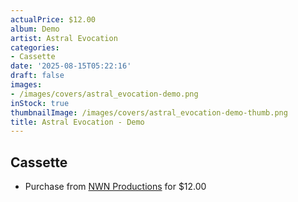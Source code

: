 ```yaml
---
actualPrice: $12.00
album: Demo
artist: Astral Evocation
categories:
- Cassette
date: '2025-08-15T05:22:16'
draft: false
images:
- /images/covers/astral_evocation-demo.png
inStock: true
thumbnailImage: /images/covers/astral_evocation-demo-thumb.png
title: Astral Evocation - Demo
---
```


## Cassette
* Purchase from [NWN Productions](http://shop.nwnprod.com/index.php?route=product/product&path=73&product_id=19661&sort=pd.name&order=ASC) for $12.00
